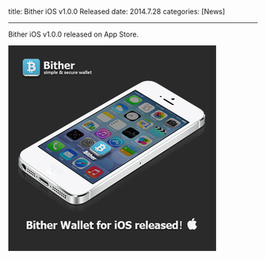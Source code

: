 title: Bither iOS v1.0.0 Released
date: 2014.7.28
categories: [News]

---

Bither iOS v1.0.0 released on App Store.

<!-- more -->

![](/images/news/bither-ios-release-1.0.0.jpeg)